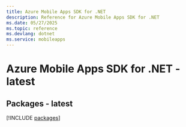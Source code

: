```yaml
---
title: Azure Mobile Apps SDK for .NET
description: Reference for Azure Mobile Apps SDK for .NET
ms.date: 05/27/2025
ms.topic: reference
ms.devlang: dotnet
ms.service: mobileapps
---
```

# Azure Mobile Apps SDK for .NET - latest
## Packages - latest
[!INCLUDE [packages](mobile-apps-index.md)]